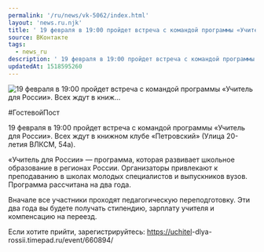 ```yaml
---
permalink: '/ru/news/vk-5062/index.html'
layout: 'news.ru.njk'
title: ' 19 февраля в 19:00 пройдет встреча с командой программы «Учитель для России». Всех ждут в книж…'
source: ВКонтакте
tags:
  - news_ru
description: ' 19 февраля в 19:00 пройдет встреча с командой программы «Учитель для России». Всех ждут в книж…'
updatedAt: 1518595260
---
```

![ 19 февраля в 19:00 пройдет встреча с командой программы «Учитель для России». Всех ждут в книж…](https://sun9-12.userapi.com/impf/c840623/v840623060/5455e/qdzou0SdunY.jpg?size=1280x853&quality=96&proxy=1&sign=1d9a05c0b499a8028bce1464f76ca5c9&c_uniq_tag=0rguaRaQoJdSzfXCll5oUyehpvOD_nveDcdncPMWTYw&type=album)

#ГостевойПост

19 февраля в 19:00 пройдет встреча с командой программы «Учитель для России». Всех ждут в книжном клубе «Петровский» (Улица 20-летия ВЛКСМ, 54а).

«Учитель для России» — программа, которая развивает школьное образование в регионах России. Организаторы привлекают к преподаванию в школах молодых специалистов и выпускников вузов. Программа рассчитана на два года.

Вначале все участники проходят педагогическую переподготовку. Эти два года вы будете получать стипендию, зарплату учителя и компенсацию на переезд.

Если хотите прийти, зарегистрируйтесь: [https://uchitel](https://uchitel)-dlya-rossii.timepad.ru/event/660894/

